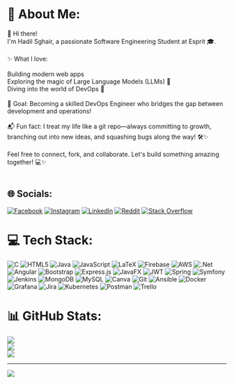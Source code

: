 # 💫 About Me:
👋 Hi there!<br>I'm Hadil Sghair, a passionate Software Engineering Student at Esprit 🎓.<br><br>✨ What I love:<br><br>Building modern web apps <br>Exploring the magic of Large Language Models (LLMs) 🤖<br>Diving into the world of DevOps 🚀<br><br>🎯 Goal: Becoming a skilled DevOps Engineer who bridges the gap between development and operations!<br><br>📬 Fun fact: I treat my life like a git repo—always committing to growth, branching out into new ideas, and squashing bugs along the way! 🛠️✨<br><br>Feel free to connect, fork, and collaborate. Let's build something amazing together! 💻✨<br><br>


## 🌐 Socials:
[![Facebook](https://img.shields.io/badge/Facebook-%231877F2.svg?logo=Facebook&logoColor=white)](https://facebook.com/hadil.hadoula.31945/) [![Instagram](https://img.shields.io/badge/Instagram-%23E4405F.svg?logo=Instagram&logoColor=white)](https://instagram.com/hadil_sghair/) [![LinkedIn](https://img.shields.io/badge/LinkedIn-%230077B5.svg?logo=linkedin&logoColor=white)](https://www.linkedin.com/in/hadil-sghair-a3a902231/) [![Reddit](https://img.shields.io/badge/Reddit-%23FF4500.svg?logo=Reddit&logoColor=white)](https://www.reddit.com/user/Ok-Guidance9730/) [![Stack Overflow](https://img.shields.io/badge/-Stackoverflow-FE7A16?logo=stack-overflow&logoColor=white)](https://stackoverflow.com/users/20026029/hadil-sghair) 

# 💻 Tech Stack:
![C](https://img.shields.io/badge/c-%2300599C.svg?style=for-the-badge&logo=c&logoColor=white) ![HTML5](https://img.shields.io/badge/html5-%23E34F26.svg?style=for-the-badge&logo=html5&logoColor=white) ![Java](https://img.shields.io/badge/java-%23ED8B00.svg?style=for-the-badge&logo=openjdk&logoColor=white) ![JavaScript](https://img.shields.io/badge/javascript-%23323330.svg?style=for-the-badge&logo=javascript&logoColor=%23F7DF1E) ![LaTeX](https://img.shields.io/badge/latex-%23008080.svg?style=for-the-badge&logo=latex&logoColor=white) ![Firebase](https://img.shields.io/badge/firebase-%23039BE5.svg?style=for-the-badge&logo=firebase) ![AWS](https://img.shields.io/badge/AWS-%23FF9900.svg?style=for-the-badge&logo=amazon-aws&logoColor=white) ![.Net](https://img.shields.io/badge/.NET-5C2D91?style=for-the-badge&logo=.net&logoColor=white) ![Angular](https://img.shields.io/badge/angular-%23DD0031.svg?style=for-the-badge&logo=angular&logoColor=white) ![Bootstrap](https://img.shields.io/badge/bootstrap-%238511FA.svg?style=for-the-badge&logo=bootstrap&logoColor=white) ![Express.js](https://img.shields.io/badge/express.js-%23404d59.svg?style=for-the-badge&logo=express&logoColor=%2361DAFB) ![JavaFX](https://img.shields.io/badge/javafx-%23FF0000.svg?style=for-the-badge&logo=javafx&logoColor=white) ![JWT](https://img.shields.io/badge/JWT-black?style=for-the-badge&logo=JSON%20web%20tokens) ![Spring](https://img.shields.io/badge/spring-%236DB33F.svg?style=for-the-badge&logo=spring&logoColor=white) ![Symfony](https://img.shields.io/badge/symfony-%23000000.svg?style=for-the-badge&logo=symfony&logoColor=white) ![Jenkins](https://img.shields.io/badge/jenkins-%232C5263.svg?style=for-the-badge&logo=jenkins&logoColor=white) ![MongoDB](https://img.shields.io/badge/MongoDB-%234ea94b.svg?style=for-the-badge&logo=mongodb&logoColor=white) ![MySQL](https://img.shields.io/badge/mysql-4479A1.svg?style=for-the-badge&logo=mysql&logoColor=white) ![Canva](https://img.shields.io/badge/Canva-%2300C4CC.svg?style=for-the-badge&logo=Canva&logoColor=white) ![Git](https://img.shields.io/badge/git-%23F05033.svg?style=for-the-badge&logo=git&logoColor=white) ![Ansible](https://img.shields.io/badge/ansible-%231A1918.svg?style=for-the-badge&logo=ansible&logoColor=white) ![Docker](https://img.shields.io/badge/docker-%230db7ed.svg?style=for-the-badge&logo=docker&logoColor=white) ![Grafana](https://img.shields.io/badge/grafana-%23F46800.svg?style=for-the-badge&logo=grafana&logoColor=white) ![Jira](https://img.shields.io/badge/jira-%230A0FFF.svg?style=for-the-badge&logo=jira&logoColor=white) ![Kubernetes](https://img.shields.io/badge/kubernetes-%23326ce5.svg?style=for-the-badge&logo=kubernetes&logoColor=white) ![Postman](https://img.shields.io/badge/Postman-FF6C37?style=for-the-badge&logo=postman&logoColor=white) ![Trello](https://img.shields.io/badge/Trello-%23026AA7.svg?style=for-the-badge&logo=Trello&logoColor=white)
# 📊 GitHub Stats:
![](https://github-readme-stats.vercel.app/api?username=hadil-sgh&theme=dark&hide_border=false&include_all_commits=true&count_private=true)<br/>
![](https://github-readme-streak-stats.herokuapp.com/?user=hadil-sgh&theme=dark&hide_border=false)<br/>
![](https://github-readme-stats.vercel.app/api/top-langs/?username=hadil-sgh&theme=dark&hide_border=false&include_all_commits=true&count_private=true&layout=compact)

---
[![](https://visitcount.itsvg.in/api?id=hadil-sgh&icon=0&color=0)](https://visitcount.itsvg.in)

<!-- Proudly created with GPRM ( https://gprm.itsvg.in ) -->
